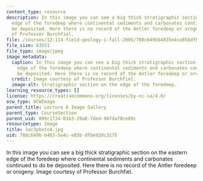 ```yaml
---
content_type: resource
description: In this image you can see a big thick stratigraphic section on the eastern
  edge of the foredeep where continental sediments and carbonates continued to do
  be deposited. Here there is no record of the Antler foredeep or orogeny. Image courtesy
  of Professor Burchfiel.
file: /courses/12-114-field-geology-i-fall-2005/788c649bb4835e4ce85bdfbe920c3175_lec3photo4.jpg
file_size: 63551
file_type: image/jpeg
image_metadata:
  caption: In this image you can see a big thick stratigraphic section on the eastern
    edge of the foredeep where continental sediments and carbonates continued to do
    be deposited. Here there is no record of the Antler foredeep or orogeny.
  credit: Image courtesy of Professor Burchfiel.
  image-alt: Stratigraphic section on the edge of the foredeep.
learning_resource_types: []
license: https://creativecommons.org/licenses/by-nc-sa/4.0/
ocw_type: OCWImage
parent_title: Lecture 6 Image Gallery
parent_type: CourseSection
parent_uid: 099c1f24-01b3-29a8-7ded-96fdaf0ce89c
resourcetype: Image
title: lec3photo4.jpg
uid: 788c649b-b483-5e4c-e85b-dfbe920c3175
---
```

In this image you can see a big thick stratigraphic section on the eastern edge of the foredeep where continental sediments and carbonates continued to do be deposited. Here there is no record of the Antler foredeep or orogeny. Image courtesy of Professor Burchfiel.